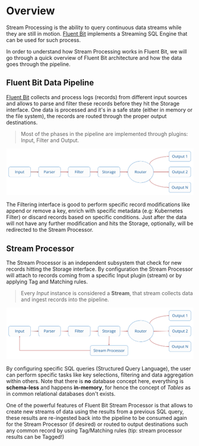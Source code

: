 # Overview

Stream Processing is the ability to query continuous data streams while they are still in motion. [Fluent Bit](https://fluentbit.io) implements a Streaming SQL Engine that can be used for such process.

In order to understand how Stream Processing works in Fluent Bit, we will go through a quick overview of Fluent Bit architecture and how the data goes through the pipeline.

## Fluent Bit Data Pipeline

[Fluent Bit](https://fluentbit.io) collects and process logs (records) from different input sources and allows to parse and filter these records before they hit the Storage interface. One data is processed and it's in a safe state (either in memory or the file system), the records are routed through the proper output destinations.

> Most of the phases in the pipeline are implemented through plugins: Input, Filter and Output.

![](../imgs/flb_pipeline.png)

The Filtering interface is good to perform specific record modifications like append or remove a key, enrich with specific metadata (e.g: Kubernetes Filter) or discard records based on specific conditions. Just after the data will not have any further modification and hits the Storage, optionally, will be redirected to the Stream Processor.

## Stream Processor 

The Stream Processor is an independent subsystem that check for new records hitting the Storage interface. By configuration the Stream Processor will attach to records coming from a specific Input plugin (stream) or by applying Tag and Matching rules.

>  Every _Input_ instance is considered a __Stream__, that stream collects data and ingest records into the pipeline. 

![](../imgs/flb_pipeline_sp.png)

By configuring specific SQL queries (Structured Query Language), the user can perform specific tasks like key selections, filtering and data aggregation within others. Note that there is __no__ database concept here, everything is **schema-less** and happens **in-memory**, for hence the concept of _Tables_ as in common relational databases don't exists. 

One of the powerful features of Fluent Bit Stream Processor is that allows to create new streams of data  using the results from a previous SQL query, these results are re-ingested back into the pipeline to be consumed again for the Stream Processor (if desired) or routed to output destinations such any common record by using Tag/Matching rules (tip: stream processor results can be Tagged!)

